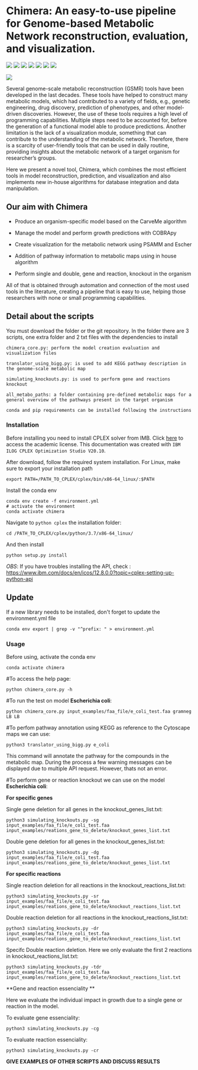 # Chimera: An easy-to-use pipeline for Genome-based Metabolic Network reconstruction, evaluation, and visualization.
![](https://img.shields.io/badge/<python>-<3.7>-informational?style=flat&logo=<LOGO_NAME>&logoColor=white&color=2bbc8a) ![](https://img.shields.io/badge/<carveme>-<1.4.1>-informational?style=flat&logo=<LOGO_NAME>&logoColor=white&color=2bbc8a) ![](https://img.shields.io/badge/<diamond>-<v2.0.9.147>-informational?style=flat&logo=<LOGO_NAME>&logoColor=white&color=2bbc8a) ![](https://img.shields.io/badge/<cobrapy>-<0.22.1>-informational?style=flat&logo=<LOGO_NAME>&logoColor=white&color=2bbc8a) ![](https://img.shields.io/badge/<escher>-<1.7.3>-informational?style=flat&logo=<LOGO_NAME>&logoColor=white&color=2bbc8a) ![](https://img.shields.io/badge/<psamm>-<1.1.2>-informational?style=flat&logo=<LOGO_NAME>&logoColor=white&color=2bbc8a) ![](https://img.shields.io/badge/<cplex>-<studio2010>-informational?style=flat&logo=<LOGO_NAME>&logoColor=white&color=2bbc8a)

![](https://imgur.com/a/AQYwl4O)

Several genome-scale metabolic reconstruction (GSMR) tools have been developed in the last decades. These tools have helped to construct many metabolic models, which had contributed to a variety of fields, e.g., genetic engineering, drug discovery, prediction of phenotypes, and other model-driven discoveries. However, the use of these tools requires a high level of programming capabilities. Multiple steps need to be accounted for, before the generation of a functional model able to produce predictions. Another limitation is the lack of a visualization module, something that can contribute to the understanding of the metabolic network. Therefore, there is a scarcity of user-friendly tools that can be used in daily routine, providing insights about the metabolic network of a target organism for researcher’s groups.

Here we present a novel tool, Chimera, which combines the most efficient tools in model reconstruction, prediction, and visualization and also implements new in-house algorithms for database integration and data manipulation. 

## Our aim with Chimera

- Produce an organism-specific model based on the CarveMe algorithm 

- Manage the model and perform growth predictions with COBRApy 

- Create visualization for the metabolic network using PSAMM and Escher 

- Addition of pathway information to metabolic maps using in house algorithm 

- Perform single and double, gene and reaction, knockout in the organism 


All of that is obtained through automation and connection of the most used tools in the literature, creating a pipeline that is easy to use, helping those researchers with none or small programming capabilities.


## Detail about the scripts

You must download the folder or the git repository. In the folder there are 3 scripts, one extra folder and 2 txt files with the dependencies to install

```
chimera_core.py: perform the model creation evaluation and visualization files

translator_using_bigg.py: is used to add KEGG pathway description in the genome-scale metabolic map

simulating_knockouts.py: is used to perform gene and reactions knockout

all_metabo_paths: a folder containing pre-defined metabolic maps for a general overview of the pathways present in the target organism
```
`conda and pip requirements can be installed following the instructions`
### Installation

Before installing you need to install CPLEX solver from IMB. Click [here](https://community.ibm.com/community/user/datascience/blogs/xavier-nodet1/2020/07/09/cplex-free-for-students) to access the academic license. This documentation was created with `IBM ILOG CPLEX Optimization Studio V20.10`.

After download, follow the required system installation. For Linux, make sure to export your installation path

```
export PATH=/PATH_TO_CPLEX/cplex/bin/x86-64_linux/:$PATH
```

Install the conda env

```
conda env create -f environment.yml
# activate the environment
conda activate chimera
```

Navigate to `python cplex` the installation folder:

```
cd /PATH_TO_CPLEX/cplex/python/3.7/x86-64_linux/
```

And then install

```
python setup.py install
```
_OBS_: If you have troubles installing the API, check : https://www.ibm.com/docs/en/icos/12.8.0.0?topic=cplex-setting-up-python-api

## Update

If a new library needs to be installed, don't forget to update the environment.yml file

```
conda env export | grep -v "^prefix: " > environment.yml
```

### Usage

Before using, activate the conda env

```
conda activate chimera
```

#To access the help page:

```
python chimera_core.py -h
```

#To run the test on model  __Escherichia coli__:

```
python chimera_core.py input_examples/faa_file/e_coli_test.faa gramneg LB LB
```
#To perfom pathway annotation using KEGG as reference to the Cytoscape maps we can use:

```
python3 translator_using_bigg.py e_coli
```
This command will annotate the pathway for the compounds in the metabolic map. During the process a few warning messages can be displayed due to multiple API request. However, thats not an error.

#To perform gene or reaction knockout we can use on the model __Escherichia coli__:

**For specific genes**

Single gene deletion for all genes in the knockout_genes_list.txt:

```
python3 simulating_knockouts.py -sg input_examples/faa_file/e_coli_test.faa input_examples/reations_gene_to_delete/knockout_genes_list.txt

```
Double gene deletion for all genes in the knockout_genes_list.txt:

```
python3 simulating_knockouts.py -dg input_examples/faa_file/e_coli_test.faa input_examples/reations_gene_to_delete/knockout_genes_list.txt

```

**For specific reactions**

Single reaction deletion for all reactions in the knockout_reactions_list.txt:

```
python3 simulating_knockouts.py -sr input_examples/faa_file/e_coli_test.faa input_examples/reations_gene_to_delete/knockout_reactions_list.txt

```
Double reaction deletion for all reactions in the knockout_reactions_list.txt:

```
python3 simulating_knockouts.py -dr input_examples/faa_file/e_coli_test.faa input_examples/reations_gene_to_delete/knockout_reactions_list.txt

```
Specifc Double reaction deletion. Here we only evaluate the first 2 reactions in  knockout_reactions_list.txt:

```
python3 simulating_knockouts.py -tdr input_examples/faa_file/e_coli_test.faa input_examples/reations_gene_to_delete/knockout_reactions_list.txt

```
**Gene and reaction essenciality **

Here we evaluate the individual impact in growth due to a single gene or reaction in the model.

To evaluate gene essenciality:

```
python3 simulating_knockouts.py -cg

```
To evaluate reaction essenciality:

```
python3 simulating_knockouts.py -cr

```

**GIVE EXAMPLES OF OTHER SCRIPTS AND DISCUSS RESULTS**

